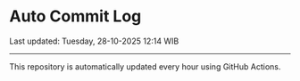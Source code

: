 # Auto Commit Log

Last updated: Tuesday, 28-10-2025 12:14 WIB

---

This repository is automatically updated every hour using GitHub Actions.
